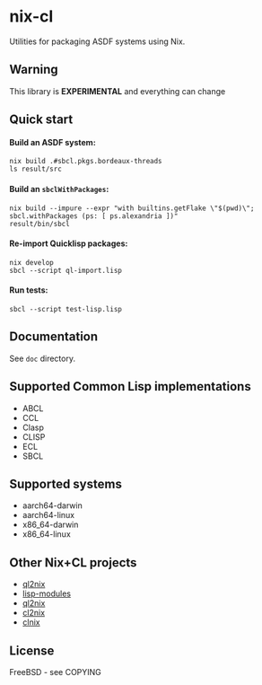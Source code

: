 # nix-cl

Utilities for packaging ASDF systems using Nix.

## Warning
This library is **EXPERIMENTAL** and everything can change

## Quick start

#### Build an ASDF system:

```
nix build .#sbcl.pkgs.bordeaux-threads
ls result/src
```

#### Build an `sbclWithPackages`:

```
nix build --impure --expr "with builtins.getFlake \"$(pwd)\"; sbcl.withPackages (ps: [ ps.alexandria ])"
result/bin/sbcl
```

#### Re-import Quicklisp packages:

```
nix develop
sbcl --script ql-import.lisp
```

#### Run tests:

``` shell
sbcl --script test-lisp.lisp
```

## Documentation

See `doc` directory.

## Supported Common Lisp implementations

- ABCL
- CCL
- Clasp
- CLISP
- ECL
- SBCL

## Supported systems

- aarch64-darwin
- aarch64-linux
- x86_64-darwin
- x86_64-linux

## Other Nix+CL projects

- [ql2nix](https://github.com/SquircleSpace/ql2nix)
- [lisp-modules](https://github.com/NixOS/nixpkgs/tree/master/pkgs/development/lisp-modules)
- [ql2nix](https://github.com/jasom/ql2nix)
- [cl2nix](https://github.com/teu5us/cl2nix)
- [clnix](https://git.sr.ht/~remexre/clnix)

## License

FreeBSD - see COPYING

